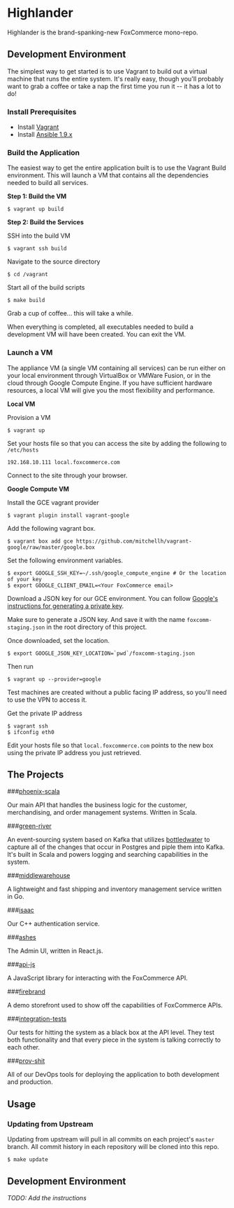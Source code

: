 # Highlander

Highlander is the brand-spanking-new FoxCommerce mono-repo.

## Development Environment

The simplest way to get started is to use Vagrant to build out a virtual 
machine that runs the entire system. It's really easy, though you'll
probably want to grab a coffee or take a nap the first time you run it -- it
has a lot to do!

### Install Prerequisites

- Install [Vagrant](https://www.vagrantup.com)
- Install [Ansible 1.9.x](http://docs.ansible.com/ansible/intro_installation.html#installation)

### Build the Application

The easiest way to get the entire application built is to use the Vagrant Build
environment. This will launch a VM that contains all the dependencies needed to
build all services.

**Step 1: Build the VM**

```
$ vagrant up build
```

**Step 2: Build the Services**

SSH into the build VM

    $ vagrant ssh build

Navigate to the source directory

    $ cd /vagrant

Start all of the build scripts

    $ make build

Grab a cup of coffee... this will take a while.

When everything is completed, all executables needed to build a development VM
will have been created. You can exit the VM.

### Launch a VM

The appliance VM (a single VM containing all services) can be run either on your
local environment through VirtualBox or VMWare Fusion, or in the cloud through
Google Compute Engine. If you have sufficient hardware resources, a local VM
will give you the most flexibility and performance.

**Local VM**

Provision a VM

    $ vagrant up

Set your hosts file so that you can access the site by adding the following to `/etc/hosts`

    192.168.10.111 local.foxcommerce.com

Connect to the site through your browser.

**Google Compute VM**

Install the GCE vagrant provider

    $ vagrant plugin install vagrant-google

Add the following vagrant box.

    $ vagrant box add gce https://github.com/mitchellh/vagrant-google/raw/master/google.box

Set the following environment variables.

    $ export GOOGLE_SSH_KEY=~/.ssh/google_compute_engine # Or the location of your key
    $ export GOOGLE_CLIENT_EMAIL=<Your FoxCommerce email>

Download a JSON key for our GCE environment. You can follow 
[Google's instructions for generating a private key](https://cloud.google.com/storage/docs/authentication#generating-a-private-key).

Make sure to generate a JSON key. And save it with the name `foxcomm-staging.json` in the root directory of this project.

Once downloaded, set the location.

    $ export GOOGLE_JSON_KEY_LOCATION=`pwd`/foxcomm-staging.json

Then run

    $ vagrant up --provider=google

Test machines are created without a public facing IP address, so you'll need to use the VPN to access it.

Get the private IP address

    $ vagrant ssh
    $ ifconfig eth0
    
Edit your hosts file so that `local.foxcommerce.com` points to the new box using the private IP address you just retrieved.  

## The Projects

###[phoenix-scala](https://github.com/FoxComm/phoenix-scala)

Our main API that handles the business logic for the customer, merchandising,
and order management systems. Written in Scala.

###[green-river](https://github.com/FoxComm/green-river)

An event-sourcing system based on Kafka that utilizes
[bottledwater](https://github.com/confluentinc/bottledwater-pg) to capture all
of the changes that occur in Postgres and piple them into Kafka. It's built in
Scala and powers logging and searching capabilities in the system.

###[middlewarehouse](https://github.com/FoxComm/middlewarehouse)

A lightweight and fast shipping and inventory management service written in Go.

###[isaac](https://github.com/FoxComm/isaac)

Our C++ authentication service.

###[ashes](http://github.com/FoxComm/ashes)

The Admin UI, written in React.js.

###[api-js](https://github.com/FoxComm/api-js)

A JavaScript library for interacting with the FoxCommerce API.

###[firebrand](https://github.com/FoxComm/firebrand)

A demo storefront used to show off the capabilities of FoxCommerce APIs.

###[integration-tests](https://github.com/FoxComm/integration-tests)

Our tests for hitting the system as a black box at the API level. They test
both functionality and that every piece in the system is talking correctly to
each other.

###[prov-shit](https://github.com/FoxComm/prov-shit)

All of our DevOps tools for deploying the application to both development and
production.

## Usage

### Updating from Upstream

Updating from upstream will pull in all commits on each project's `master`
branch. All commit history in each repository will be cloned into this repo.

```
$ make update
```

## Development Environment

_TODO: Add the instructions_
